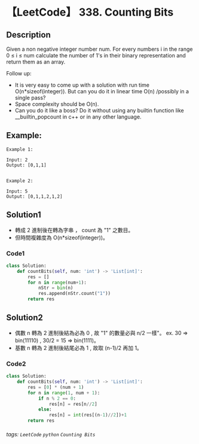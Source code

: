 # 【LeetCode】 338. Counting Bits

## Description
Given a non negative integer number num. For every numbers i in the range 0 ≤ i ≤ num calculate the number of 1's in their binary representation and return them as an array.

Follow up:
+ It is very easy to come up with a solution with run time O(n*sizeof(integer)). But can you do it in linear time O(n) /possibly in a single pass?
+ Space complexity should be O(n).
+ Can you do it like a boss? Do it without using any builtin function like __builtin_popcount in c++ or in any other language.
## Example:

```
Example 1:

Input: 2
Output: [0,1,1]


Example 2:

Input: 5
Output: [0,1,1,2,1,2]
```

## Solution1

* 轉成 2 進制後在轉為字串 ， count 為 "1" 之數目。
* 但時間複雜度為 O(n*sizeof(integer))。

### Code1
```python
class Solution:
    def countBits(self, num: 'int') -> 'List[int]':
        res = []
        for n in range(num+1):
            nStr = bin(n)
            res.append(nStr.count("1"))
        return res
```
## Solution2

* 偶數 n 轉為 2 進制後結為必為 0 , 故 "1" 的數量必與 n/2 一樣"。 ex. 30 => bin(11110) , 30/2 = 15 => bin(1111)。 
* 基數 n 轉為 2 進制後結尾必為 1 , 故取 (n-1)/2 再加 1。

### Code2
```python
class Solution:
    def countBits(self, num: 'int') -> 'List[int]':
        res = [0] * (num + 1)
        for n in range(1, num + 1):
            if n % 2 == 0:
                res[n] = res[n//2]
            else:
                res[n] = int(res[(n-1)//2])+1
        return res
```

###### tags: `LeetCode` `python` `Counting Bits` 